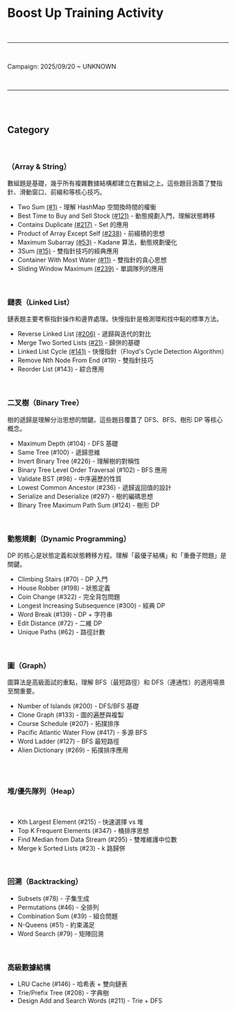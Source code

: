 # Boost Up Training Activity

<br>

---

<br>

Campaign: 2025/09/20 ~ UNKNOWN

<br>

----

<br>
<br>

## Category

<br>

### （Array & String）

數組題是基礎，幾乎所有複雜數據結構都建立在數組之上。這些題目涵蓋了雙指針、滑動窗口、前綴和等核心技巧。

* Two Sum [(#1)](array_and_string/two_sum) - 理解 HashMap 空間換時間的權衡
* Best Time to Buy and Sell Stock [(#121)](array_and_string/best_time_to_buy_and_sell_stock) - 動態規劃入門，理解狀態轉移
* Contains Duplicate [(#217)](array_and_string/contains_duplicate) - Set 的應用
* Product of Array Except Self [(#238)](array_and_string/product_of_array_except_self) - 前綴積的思想
* Maximum Subarray [(#53)](array_and_string/maximum_subarray) - Kadane 算法，動態規劃優化
* 3Sum [(#15)](array_and_string/three_sum) - 雙指針技巧的經典應用
* Container With Most Water [(#11)](array_and_string/container_with_most_water) - 雙指針的貪心思想
* Sliding Window Maximum [(#239)](array_and_string/sliding_window_maximum) - 單調隊列的應用

<br>

### 鏈表（Linked List）

鏈表題主要考察指針操作和邊界處理。快慢指針是檢測環和找中點的標準方法。

* Reverse Linked List [(#206)](linked_list/reverse_linked_list) - 遞歸與迭代的對比
* Merge Two Sorted Lists [(#21)](linked_list/merge_two_sorted_lists) - 歸併的基礎
* Linked List Cycle [(#141)](linked_list/linked_list_cycle) - 快慢指針（Floyd's Cycle Detection Algorithm）
* Remove Nth Node From End (#19) - 雙指針技巧
* Reorder List (#143) - 綜合應用


<br>

### 二叉樹（Binary Tree）

樹的遞歸是理解分治思想的關鍵。這些題目覆蓋了 DFS、BFS、樹形 DP 等核心概念。

* Maximum Depth (#104) - DFS 基礎
* Same Tree (#100) - 遞歸思維
* Invert Binary Tree (#226) - 理解樹的對稱性
* Binary Tree Level Order Traversal (#102) - BFS 應用
* Validate BST (#98) - 中序遍歷的性質
* Lowest Common Ancestor (#236) - 遞歸返回值的設計
* Serialize and Deserialize (#297) - 樹的編碼思想
* Binary Tree Maximum Path Sum (#124) - 樹形 DP


<br>

### 動態規劃（Dynamic Programming）

DP 的核心是狀態定義和狀態轉移方程。理解「最優子結構」和「重疊子問題」是關鍵。

* Climbing Stairs (#70) - DP 入門
* House Robber (#198) - 狀態定義
* Coin Change (#322) - 完全背包問題
* Longest Increasing Subsequence (#300) - 經典 DP
* Word Break (#139) - DP + 字符串
* Edit Distance (#72) - 二維 DP
* Unique Paths (#62) - 路徑計數

<br>

### 圖（Graph）

圖算法是高級面試的重點，理解 BFS（最短路徑）和 DFS（連通性）的適用場景至關重要。

* Number of Islands (#200) - DFS/BFS 基礎
* Clone Graph (#133) - 圖的遍歷與複製
* Course Schedule (#207) - 拓撲排序
* Pacific Atlantic Water Flow (#417) - 多源 BFS
* Word Ladder (#127) - BFS 最短路徑
* Alien Dictionary (#269) - 拓撲排序應用

<br>


<br>

### 堆/優先隊列（Heap）

<br>

* Kth Largest Element (#215) - 快速選擇 vs 堆
* Top K Frequent Elements (#347) - 桶排序思想
* Find Median from Data Stream (#295) - 雙堆維護中位數
* Merge k Sorted Lists (#23) - k 路歸併

<br>

### 回溯（Backtracking）

* Subsets (#78) - 子集生成
* Permutations (#46) - 全排列
* Combination Sum (#39) - 組合問題
* N-Queens (#51) - 約束滿足
* Word Search (#79) - 矩陣回溯

<br>

### 高級數據結構

* LRU Cache (#146) - 哈希表 + 雙向鏈表
* Trie/Prefix Tree (#208) - 字典樹
* Design Add and Search Words (#211) - Trie + DFS
